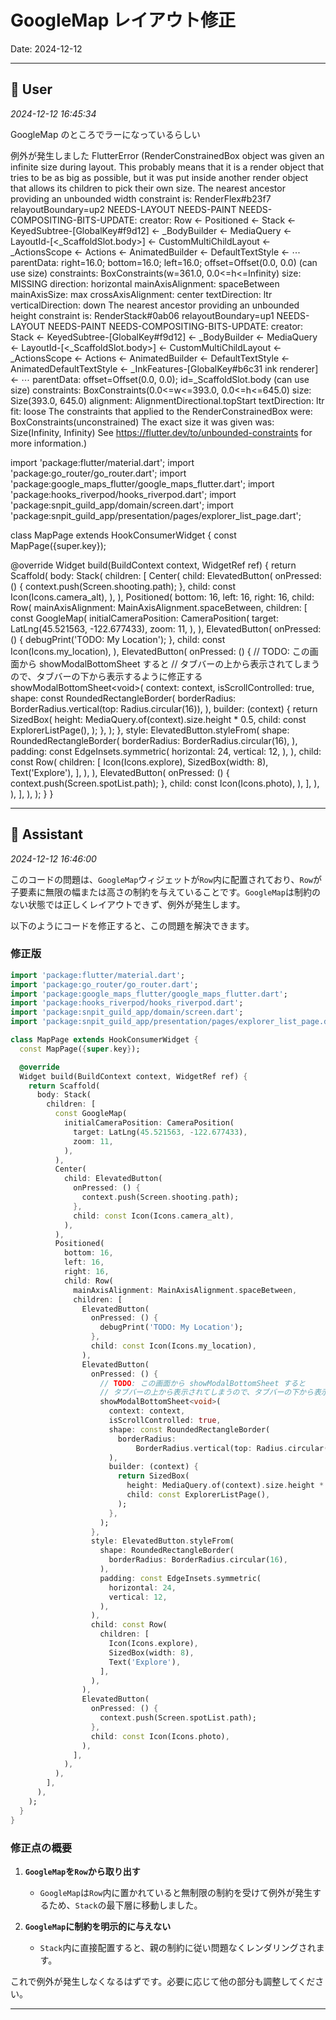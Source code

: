 # GoogleMap レイアウト修正

Date: 2024-12-12

---

## 👤 User
*2024-12-12 16:45:34*

GoogleMap のところでラーになっているらしい

例外が発生しました
FlutterError (RenderConstrainedBox object was given an infinite size during layout.
This probably means that it is a render object that tries to be as big as possible, but it was put inside another render object that allows its children to pick their own size.
The nearest ancestor providing an unbounded width constraint is: RenderFlex#b23f7 relayoutBoundary=up2 NEEDS-LAYOUT NEEDS-PAINT NEEDS-COMPOSITING-BITS-UPDATE:
  creator: Row ← Positioned ← Stack ← KeyedSubtree-[GlobalKey#f9d12] ← _BodyBuilder ← MediaQuery ← LayoutId-[&lt;_ScaffoldSlot.body&gt;] ← CustomMultiChildLayout ← _ActionsScope ← Actions ← AnimatedBuilder ← DefaultTextStyle ← ⋯
  parentData: right=16.0; bottom=16.0; left=16.0; offset=Offset(0.0, 0.0) (can use size)
  constraints: BoxConstraints(w=361.0, 0.0&lt;=h&lt;=Infinity)
  size: MISSING
  direction: horizontal
  mainAxisAlignment: spaceBetween
  mainAxisSize: max
  crossAxisAlignment: center
  textDirection: ltr
  verticalDirection: down
The nearest ancestor providing an unbounded height constraint is: RenderStack#0ab06 relayoutBoundary=up1 NEEDS-LAYOUT NEEDS-PAINT NEEDS-COMPOSITING-BITS-UPDATE:
  creator: Stack ← KeyedSubtree-[GlobalKey#f9d12] ← _BodyBuilder ← MediaQuery ← LayoutId-[&lt;_ScaffoldSlot.body&gt;] ← CustomMultiChildLayout ← _ActionsScope ← Actions ← AnimatedBuilder ← DefaultTextStyle ← AnimatedDefaultTextStyle ← _InkFeatures-[GlobalKey#b6c31 ink renderer] ← ⋯
  parentData: offset=Offset(0.0, 0.0); id=_ScaffoldSlot.body (can use size)
  constraints: BoxConstraints(0.0&lt;=w&lt;=393.0, 0.0&lt;=h&lt;=645.0)
  size: Size(393.0, 645.0)
  alignment: AlignmentDirectional.topStart
  textDirection: ltr
  fit: loose
The constraints that applied to the RenderConstrainedBox were:
  BoxConstraints(unconstrained)
The exact size it was given was:
  Size(Infinity, Infinity)
See https://flutter.dev/to/unbounded-constraints for more information.)



import 'package:flutter/material.dart';
import 'package:go_router/go_router.dart';
import 'package:google_maps_flutter/google_maps_flutter.dart';
import 'package:hooks_riverpod/hooks_riverpod.dart';
import 'package:snpit_guild_app/domain/screen.dart';
import 'package:snpit_guild_app/presentation/pages/explorer_list_page.dart';

class MapPage extends HookConsumerWidget {
  const MapPage({super.key});

  @override
  Widget build(BuildContext context, WidgetRef ref) {
    return Scaffold(
      body: Stack(
        children: [
          Center(
            child: ElevatedButton(
              onPressed: () {
                context.push(Screen.shooting.path);
              },
              child: const Icon(Icons.camera_alt),
            ),
          ),
          Positioned(
            bottom: 16,
            left: 16,
            right: 16,
            child: Row(
              mainAxisAlignment: MainAxisAlignment.spaceBetween,
              children: [
                const GoogleMap(
                  initialCameraPosition: CameraPosition(
                    target: LatLng(45.521563, -122.677433),
                    zoom: 11,
                  ),
                ),
                ElevatedButton(
                  onPressed: () {
                    debugPrint('TODO: My Location');
                  },
                  child: const Icon(Icons.my_location),
                ),
                ElevatedButton(
                  onPressed: () {
                    // TODO: この画面から showModalBottomSheet すると
                    // タブバーの上から表示されてしまうので、タブバーの下から表示するように修正する
                    showModalBottomSheet&lt;void&gt;(
                      context: context,
                      isScrollControlled: true,
                      shape: const RoundedRectangleBorder(
                        borderRadius:
                            BorderRadius.vertical(top: Radius.circular(16)),
                      ),
                      builder: (context) {
                        return SizedBox(
                          height: MediaQuery.of(context).size.height * 0.5,
                          child: const ExplorerListPage(),
                        );
                      },
                    );
                  },
                  style: ElevatedButton.styleFrom(
                    shape: RoundedRectangleBorder(
                      borderRadius: BorderRadius.circular(16),
                    ),
                    padding: const EdgeInsets.symmetric(
                      horizontal: 24,
                      vertical: 12,
                    ),
                  ),
                  child: const Row(
                    children: [
                      Icon(Icons.explore),
                      SizedBox(width: 8),
                      Text('Explore'),
                    ],
                  ),
                ),
                ElevatedButton(
                  onPressed: () {
                    context.push(Screen.spotList.path);
                  },
                  child: const Icon(Icons.photo),
                ),
              ],
            ),
          ),
        ],
      ),
    );
  }
}

---

## 🤖 Assistant
*2024-12-12 16:46:00*

このコードの問題は、`GoogleMap`ウィジェットが`Row`内に配置されており、`Row`が子要素に無限の幅または高さの制約を与えていることです。`GoogleMap`は制約のない状態では正しくレイアウトできず、例外が発生します。

以下のようにコードを修正すると、この問題を解決できます。

### 修正版

```dart
import 'package:flutter/material.dart';
import 'package:go_router/go_router.dart';
import 'package:google_maps_flutter/google_maps_flutter.dart';
import 'package:hooks_riverpod/hooks_riverpod.dart';
import 'package:snpit_guild_app/domain/screen.dart';
import 'package:snpit_guild_app/presentation/pages/explorer_list_page.dart';

class MapPage extends HookConsumerWidget {
  const MapPage({super.key});

  @override
  Widget build(BuildContext context, WidgetRef ref) {
    return Scaffold(
      body: Stack(
        children: [
          const GoogleMap(
            initialCameraPosition: CameraPosition(
              target: LatLng(45.521563, -122.677433),
              zoom: 11,
            ),
          ),
          Center(
            child: ElevatedButton(
              onPressed: () {
                context.push(Screen.shooting.path);
              },
              child: const Icon(Icons.camera_alt),
            ),
          ),
          Positioned(
            bottom: 16,
            left: 16,
            right: 16,
            child: Row(
              mainAxisAlignment: MainAxisAlignment.spaceBetween,
              children: [
                ElevatedButton(
                  onPressed: () {
                    debugPrint('TODO: My Location');
                  },
                  child: const Icon(Icons.my_location),
                ),
                ElevatedButton(
                  onPressed: () {
                    // TODO: この画面から showModalBottomSheet すると
                    // タブバーの上から表示されてしまうので、タブバーの下から表示するように修正する
                    showModalBottomSheet<void>(
                      context: context,
                      isScrollControlled: true,
                      shape: const RoundedRectangleBorder(
                        borderRadius:
                            BorderRadius.vertical(top: Radius.circular(16)),
                      ),
                      builder: (context) {
                        return SizedBox(
                          height: MediaQuery.of(context).size.height * 0.5,
                          child: const ExplorerListPage(),
                        );
                      },
                    );
                  },
                  style: ElevatedButton.styleFrom(
                    shape: RoundedRectangleBorder(
                      borderRadius: BorderRadius.circular(16),
                    ),
                    padding: const EdgeInsets.symmetric(
                      horizontal: 24,
                      vertical: 12,
                    ),
                  ),
                  child: const Row(
                    children: [
                      Icon(Icons.explore),
                      SizedBox(width: 8),
                      Text('Explore'),
                    ],
                  ),
                ),
                ElevatedButton(
                  onPressed: () {
                    context.push(Screen.spotList.path);
                  },
                  child: const Icon(Icons.photo),
                ),
              ],
            ),
          ),
        ],
      ),
    );
  }
}
```

### 修正点の概要

1. **`GoogleMap`を`Row`から取り出す**  
   - `GoogleMap`は`Row`内に置かれていると無制限の制約を受けて例外が発生するため、`Stack`の最下層に移動しました。

2. **`GoogleMap`に制約を明示的に与えない**  
   - `Stack`内に直接配置すると、親の制約に従い問題なくレンダリングされます。

これで例外が発生しなくなるはずです。必要に応じて他の部分も調整してください。

---
